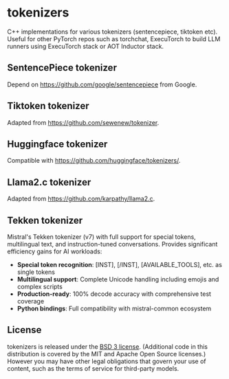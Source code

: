 # tokenizers
C++ implementations for various tokenizers (sentencepiece, tiktoken etc). Useful for other PyTorch repos such as torchchat, ExecuTorch to build LLM runners using ExecuTorch stack or AOT Inductor stack.


## SentencePiece tokenizer
Depend on https://github.com/google/sentencepiece from Google.

## Tiktoken tokenizer
Adapted from https://github.com/sewenew/tokenizer.

## Huggingface tokenizer
Compatible with https://github.com/huggingface/tokenizers/.

## Llama2.c tokenizer
Adapted from https://github.com/karpathy/llama2.c.

## Tekken tokenizer
Mistral's Tekken tokenizer (v7) with full support for special tokens, multilingual text, and instruction-tuned conversations. Provides significant efficiency gains for AI workloads:
- **Special token recognition**: [INST], [/INST], [AVAILABLE_TOOLS], etc. as single tokens
- **Multilingual support**: Complete Unicode handling including emojis and complex scripts
- **Production-ready**: 100% decode accuracy with comprehensive test coverage
- **Python bindings**: Full compatibility with mistral-common ecosystem

## License

tokenizers is released under the [BSD 3 license](LICENSE). (Additional
code in this distribution is covered by the MIT and Apache Open Source
licenses.) However you may have other legal obligations that govern
your use of content, such as the terms of service for third-party
models.
